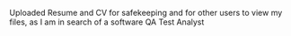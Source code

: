 Uploaded Resume and CV for safekeeping and for other users to view my files, as I am in search of a software QA Test Analyst
